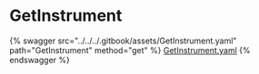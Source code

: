 # GetInstrument

{% swagger src="../../../.gitbook/assets/GetInstrument.yaml" path="GetInstrument" method="get" %}
[GetInstrument.yaml](../../../.gitbook/assets/GetInstrument.yaml)
{% endswagger %}
